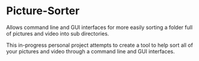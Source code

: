 # Picture-Sorter
Allows command line and GUI interfaces for more easily sorting a folder full of pictures and video into sub directories. 

This in-progress personal project attempts to create a tool to help sort all of your pictures and video through a command line and GUI interfaces.
